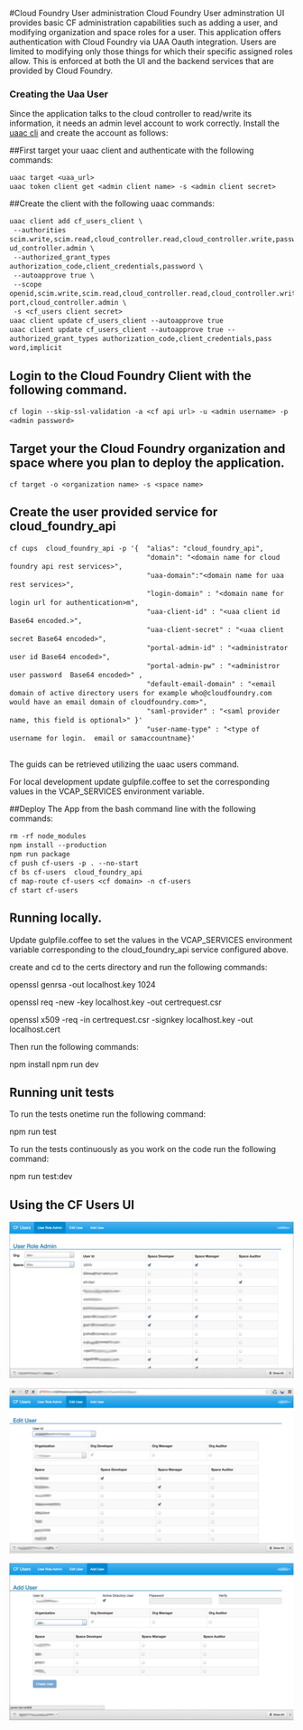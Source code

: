 #Cloud Foundry User administration
Cloud Foundry User adminstration UI provides basic CF administration capabilities such as adding a user, and modifying organization and space roles for a user.  This application offers authentication with Cloud Foundry via UAA Oauth integration.  Users are limited to modifying only those things for which their specific assigned roles allow.  This is enforced at both the UI and the backend services that are provided by Cloud Foundry.  

### Creating the Uaa User
Since the application talks to the cloud controller to read/write its information, it needs an admin level account to work correctly.  Install the [uaac cli](https://github.com/cloudfoundry/cf-uaac) and create the account as follows:

##First target your uaac client and authenticate with the following commands:
```
uaac target <uaa_url>
uaac token client get <admin client name> -s <admin client secret>
```

##Create the client with the following uaac commands:
```
uaac client add cf_users_client \
 --authorities scim.write,scim.read,cloud_controller.read,cloud_controller.write,password.write,uaa.admin,uaa.resource,clo
ud_controller.admin \
 --authorized_grant_types authorization_code,client_credentials,password \
 --autoapprove true \
 --scope openid,scim.write,scim.read,cloud_controller.read,cloud_controller.write,password.write,console.admin,console.sup
port,cloud_controller.admin \
 -s <cf_users client secret>
uaac client update cf_users_client --autoapprove true
uaac client update cf_users_client --autoapprove true --authorized_grant_types authorization_code,client_credentials,pass
word,implicit
```


## Login to the Cloud Foundry Client with the following command.
```
cf login --skip-ssl-validation -a <cf api url> -u <admin username> -p <admin password>
```

## Target your the Cloud Foundry organization and space where you plan to deploy the application.
```
cf target -o <organization name> -s <space name>
```

## Create the user provided service for cloud_foundry_api
```
cf cups  cloud_foundry_api -p '{  "alias": "cloud_foundry_api",
                                  "domain": "<domain name for cloud foundry api rest services>",
                                  "uaa-domain":"<domain name for uaa rest services>",
                                  "login-domain" : "<domain name for login url for authentication>m",
                                  "uaa-client-id" : "<uaa client id Base64 encoded.>",
                                  "uaa-client-secret" : "<uaa client secret Base64 encoded>",
                                  "portal-admin-id" : "<administrator user id Base64 encoded>",
                                  "portal-admin-pw" : "<administror user password  Base64 encoded>" ,
                                  "default-email-domain" : "<email domain of active directory users for example who@cloudfoundry.com would have an email domain of cloudfoundry.com>",
                                  "saml-provider" : "<saml provider name, this field is optional>" }'
                                  "user-name-type" : "<type of username for login.  email or samaccountname}'
                                                             
```
The guids can be retrieved utilizing the uaac users command.

For local development update gulpfile.coffee to set the corresponding values in the VCAP_SERVICES environment variable.

##Deploy The App from the bash command line with the following commands:
```
rm -rf node_modules
npm install --production
npm run package
cf push cf-users -p . --no-start
cf bs cf-users  cloud_foundry_api
cf map-route cf-users <cf domain> -n cf-users
cf start cf-users

```

## Running locally.
  
  Update gulpfile.coffee to set the  values in the VCAP_SERVICES environment variable corresponding to the cloud_foundry_api service configured above.
  
  create and cd to  the certs directory and run the following commands:
  
  openssl genrsa -out localhost.key 1024 

  openssl req -new -key localhost.key -out certrequest.csr

  openssl x509 -req -in certrequest.csr -signkey localhost.key -out localhost.cert
  
  Then run the following commands:
  
  npm install
  npm run dev

## Running unit tests
  To run the tests onetime run the following command: 
  
  npm run test
  
  To run the tests continuously as you work on the code run the following command:
  
  
  npm run test:dev
## <a name="using"></a> Using the CF Users UI

![User Role Admin](./images/UserRoleAdmin.jpg)

![Edit User](./images/EditUser.jpg)

![Add User](./images/AddUser.jpg)
